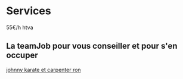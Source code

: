 # Services

55€/h htva

La teamJob pour vous conseiller et pour s'en occuper  
---

[johnny karate et carpenter ron](http://swansonquotes.com/wp-content/uploads/s07-ep10-carpenterron1-1000x500.jpg)
